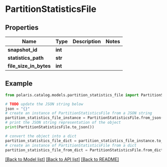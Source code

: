 # PartitionStatisticsFile


## Properties

Name | Type | Description | Notes
------------ | ------------- | ------------- | -------------
**snapshot_id** | **int** |  | 
**statistics_path** | **str** |  | 
**file_size_in_bytes** | **int** |  | 

## Example

```python
from polaris.catalog.models.partition_statistics_file import PartitionStatisticsFile

# TODO update the JSON string below
json = "{}"
# create an instance of PartitionStatisticsFile from a JSON string
partition_statistics_file_instance = PartitionStatisticsFile.from_json(json)
# print the JSON string representation of the object
print(PartitionStatisticsFile.to_json())

# convert the object into a dict
partition_statistics_file_dict = partition_statistics_file_instance.to_dict()
# create an instance of PartitionStatisticsFile from a dict
partition_statistics_file_from_dict = PartitionStatisticsFile.from_dict(partition_statistics_file_dict)
```
[[Back to Model list]](../README.md#documentation-for-models) [[Back to API list]](../README.md#documentation-for-api-endpoints) [[Back to README]](../README.md)


